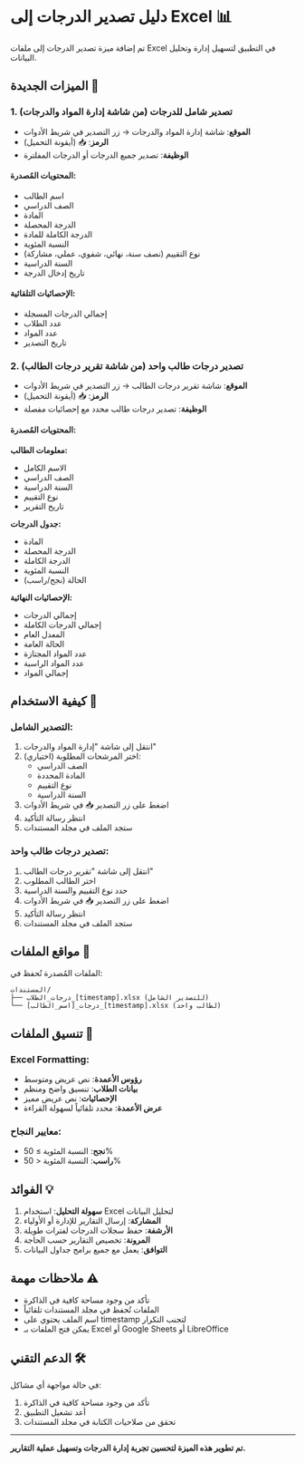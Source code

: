 # دليل تصدير الدرجات إلى Excel 📊

تم إضافة ميزة تصدير الدرجات إلى ملفات Excel في التطبيق لتسهيل إدارة وتحليل البيانات.

## الميزات الجديدة 🎯

### 1. تصدير شامل للدرجات (من شاشة إدارة المواد والدرجات)
- **الموقع**: شاشة إدارة المواد والدرجات → زر التصدير في شريط الأدوات
- **الرمز**: 📥 (أيقونة التحميل)
- **الوظيفة**: تصدير جميع الدرجات أو الدرجات المفلترة

#### المحتويات المُصدرة:
- اسم الطالب
- الصف الدراسي
- المادة
- الدرجة المحصلة
- الدرجة الكاملة للمادة
- النسبة المئوية
- نوع التقييم (نصف سنة، نهائي، شفوي، عملي، مشاركة)
- السنة الدراسية
- تاريخ إدخال الدرجة

#### الإحصائيات التلقائية:
- إجمالي الدرجات المسجلة
- عدد الطلاب
- عدد المواد
- تاريخ التصدير

### 2. تصدير درجات طالب واحد (من شاشة تقرير درجات الطالب)
- **الموقع**: شاشة تقرير درجات الطالب → زر التصدير في شريط الأدوات
- **الرمز**: 📥 (أيقونة التحميل)
- **الوظيفة**: تصدير درجات طالب محدد مع إحصائيات مفصلة

#### المحتويات المُصدرة:
**معلومات الطالب:**
- الاسم الكامل
- الصف الدراسي
- السنة الدراسية
- نوع التقييم
- تاريخ التقرير

**جدول الدرجات:**
- المادة
- الدرجة المحصلة
- الدرجة الكاملة
- النسبة المئوية
- الحالة (نجح/راسب)

**الإحصائيات النهائية:**
- إجمالي الدرجات
- إجمالي الدرجات الكاملة
- المعدل العام
- الحالة العامة
- عدد المواد المجتازة
- عدد المواد الراسبة
- إجمالي المواد

## كيفية الاستخدام 📖

### التصدير الشامل:
1. انتقل إلى شاشة "إدارة المواد والدرجات"
2. اختر المرشحات المطلوبة (اختياري):
   - الصف الدراسي
   - المادة المحددة
   - نوع التقييم
   - السنة الدراسية
3. اضغط على زر التصدير 📥 في شريط الأدوات
4. انتظر رسالة التأكيد
5. ستجد الملف في مجلد المستندات

### تصدير درجات طالب واحد:
1. انتقل إلى شاشة "تقرير درجات الطالب"
2. اختر الطالب المطلوب
3. حدد نوع التقييم والسنة الدراسية
4. اضغط على زر التصدير 📥 في شريط الأدوات
5. انتظر رسالة التأكيد
6. ستجد الملف في مجلد المستندات

## مواقع الملفات 📁

الملفات المُصدرة تُحفظ في:
```
المستندات/
├── درجات_الطلاب_[timestamp].xlsx (للتصدير الشامل)
└── درجات_[اسم_الطالب]_[timestamp].xlsx (لطالب واحد)
```

## تنسيق الملفات 🎨

### Excel Formatting:
- **رؤوس الأعمدة**: نص عريض ومتوسط
- **بيانات الطلاب**: تنسيق واضح ومنظم
- **الإحصائيات**: نص عريض مميز
- **عرض الأعمدة**: محدد تلقائياً لسهولة القراءة

### معايير النجاح:
- **نجح**: النسبة المئوية ≥ 50%
- **راسب**: النسبة المئوية < 50%

## الفوائد 💡

1. **سهولة التحليل**: استخدام Excel لتحليل البيانات
2. **المشاركة**: إرسال التقارير للإدارة أو الأولياء
3. **الأرشفة**: حفظ سجلات الدرجات لفترات طويلة
4. **المرونة**: تخصيص التقارير حسب الحاجة
5. **التوافق**: يعمل مع جميع برامج جداول البيانات

## ملاحظات مهمة ⚠️

- تأكد من وجود مساحة كافية في الذاكرة
- الملفات تُحفظ في مجلد المستندات تلقائياً
- اسم الملف يحتوي على timestamp لتجنب التكرار
- يمكن فتح الملفات بـ Excel أو Google Sheets أو LibreOffice

## الدعم التقني 🛠️

في حالة مواجهة أي مشاكل:
1. تأكد من وجود مساحة كافية في الذاكرة
2. أعد تشغيل التطبيق
3. تحقق من صلاحيات الكتابة في مجلد المستندات

---

**تم تطوير هذه الميزة لتحسين تجربة إدارة الدرجات وتسهيل عملية التقارير.**
